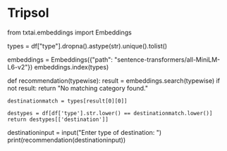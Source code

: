 # Tripsol
from txtai.embeddings import Embeddings

types = df["type"].dropna().astype(str).unique().tolist()

embeddings = Embeddings({"path": "sentence-transformers/all-MiniLM-L6-v2"})
embeddings.index(types)

def recommendation(typewise):
    result = embeddings.search(typewise)
    if not result:
            return "No matching category found."

    destinationmatch = types[result[0][0]]
    
    destypes = df[df['type'].str.lower() == destinationmatch.lower()]
    return destypes[['destination']]

destinationinput = input("Enter type of destination: ")
print(recommendation(destinationinput))
